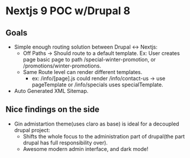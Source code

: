 # Nextjs 9 POC w/Drupal 8

## Goals
  - Simple enough routing solution between Drupal <-> Nextjs:
    - Off Paths -> Should route to a default template. Ex: User creates page basic page to path /special-winter-promotion, or /promotions/winter-promotions.
    - Same Route level can render different templates.
      - ex: /info/[page].js could render /info/contact-us -> use pageTemplate or /info/specials uses specialTemplate.
  - Auto Generated XML Sitemap.


## Nice findings on the side

  - Gin admistartion theme(uses claro as base) is ideal for a decoupled drupal project:
      - Shifts the whole focus to the administration part of drupal(the part drupal has full responsibility over).
      - Awesome modern admin interface, and dark mode!